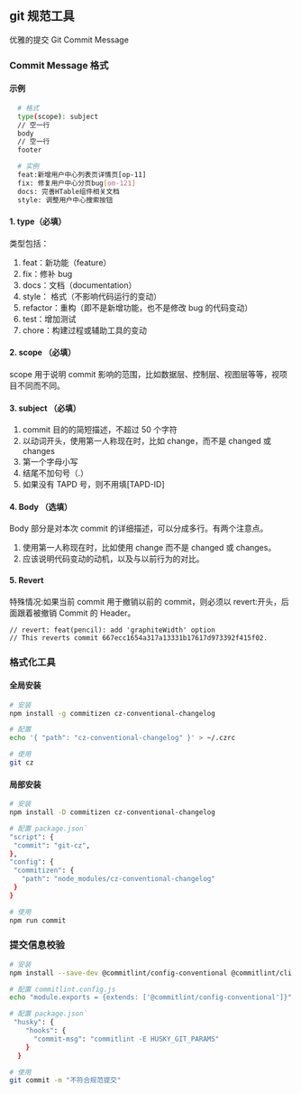 ## git 规范工具

优雅的提交 Git Commit Message

### Commit Message 格式

#### 示例

```bash
  # 格式
  type(scope): subject
  // 空一行
  body
  // 空一行
  footer

  # 实例
  feat:新增用户中心列表页详情页[op-11]
  fix: 修复用户中心分页bug[om-121]
  docs: 完善HTable组件相关文档
  style: 调整用户中心搜索按钮
```

#### 1. type（必填）

类型包括：

1. feat：新功能（feature）
2. fix：修补 bug
3. docs：文档（documentation）
4. style： 格式（不影响代码运行的变动）
5. refactor：重构（即不是新增功能，也不是修改 bug 的代码变动）
6. test：增加测试
7. chore：构建过程或辅助工具的变动

#### 2. scope （必填）

scope 用于说明 commit 影响的范围，比如数据层、控制层、视图层等等，视项目不同而不同。

#### 3. subject （必填）

1. commit 目的的简短描述，不超过 50 个字符
1. 以动词开头，使用第一人称现在时，比如 change，而不是 changed 或 changes
1. 第一个字母小写
1. 结尾不加句号（.）
1. 如果没有 TAPD 号，则不用填[TAPD-ID]

#### 4. Body （选填）

Body 部分是对本次 commit 的详细描述，可以分成多行。有两个注意点。

1. 使用第一人称现在时，比如使用 change 而不是 changed 或 changes。
2. 应该说明代码变动的动机，以及与以前行为的对比。

#### 5. Revert

特殊情况:如果当前 commit 用于撤销以前的 commit，则必须以 revert:开头，后面跟着被撤销 Commit 的 Header。

```
// revert: feat(pencil): add 'graphiteWidth' option
// This reverts commit 667ecc1654a317a13331b17617d973392f415f02.

```

### 格式化工具

#### 全局安装

```bash
# 安装
npm install -g commitizen cz-conventional-changelog

# 配置
echo '{ "path": "cz-conventional-changelog" }' > ~/.czrc

# 使用
git cz
```

#### 局部安装

```bash
# 安装
npm install -D commitizen cz-conventional-changelog

# 配置 package.json`
"script": {
 "commit": "git-cz",
},
"config": {
 "commitizen": {
   "path": "node_modules/cz-conventional-changelog"
 }
}

# 使用
npm run commit
```

### 提交信息校验

```bash
# 安装
npm install --save-dev @commitlint/config-conventional @commitlint/cli husky

# 配置 commitlint.config.js
echo "module.exports = {extends: ['@commitlint/config-conventional']}" > commitlint.config.js

# 配置 package.json`
 "husky": {
    "hooks": {
      "commit-msg": "commitlint -E HUSKY_GIT_PARAMS"
    }
  }

# 使用
git commit -m "不符合规范提交"
```
